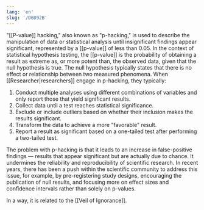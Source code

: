 ```yaml
---
lang: 'en'
slug: '/D6D92B'
---
```


"[[P-value]] hacking," also known as "p-hacking," is used to describe the manipulation of data or statistical analysis until insignificant findings appear significant, represented by a [[p-value]] of less than 0.05. In the context of statistical hypothesis testing, the [[p-value]] is the probability of obtaining a result as extreme as, or more potent than, the observed data, given that the null hypothesis is true. The null hypothesis typically states that there is no effect or relationship between two measured phenomena. When [[Researcher|researchers]] engage in p-hacking, they typically:

1. Conduct multiple analyses using different combinations of variables and only report those that yield significant results.
2. Collect data until a test reaches statistical significance.
3. Exclude or include outliers based on whether their inclusion makes the results significant.
4. Transform the data to achieve a more "favorable" result.
5. Report a result as significant based on a one-tailed test after performing a two-tailed test.

The problem with p-hacking is that it leads to an increase in false-positive findings — results that appear significant but are actually due to chance. It undermines the reliability and reproducibility of scientific research. In recent years, there has been a push within the scientific community to address this issue, for example, by pre-registering study designs, encouraging the publication of null results, and focusing more on effect sizes and confidence intervals rather than solely on p-values.

In a way, it is related to the [[Veil of Ignorance]].

